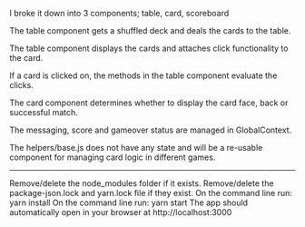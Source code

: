 I broke it down into 3 components; table, card, scoreboard  

The table component gets a shuffled deck and deals the cards to the table. 

The table component displays the cards and attaches click functionality to the card. 

If a card is clicked on, the methods in the table component evaluate the clicks. 

The card component determines whether to display the card face, back or successful match.

The messaging, score and gameover status are managed in GlobalContext.

The helpers/base.js does not have any state and will be a re-usable component for managing card logic in different games.  

------------

Remove/delete the node_modules folder if it exists.
Remove/delete the package-json.lock and yarn.lock file if they exist.
On the command line run: yarn install
On the command line run: yarn start
The app should automatically open in your browser at http://localhost:3000


